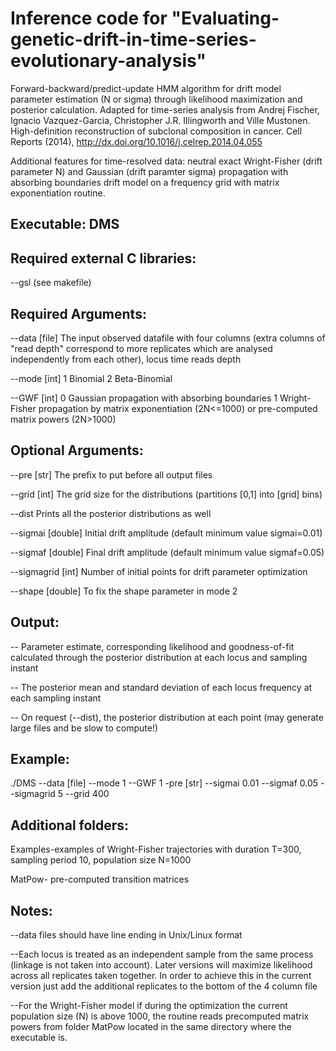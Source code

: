 Inference code for "Evaluating-genetic-drift-in-time-series-evolutionary-analysis"
=================================================================================

Forward-backward/predict-update HMM algorithm for drift model parameter estimation (N or sigma) through likelihood maximization and posterior calculation. Adapted for time-series analysis from Andrej Fischer, Ignacio Vazquez-Garcia, Christopher J.R. Illingworth and Ville Mustonen. High-definition reconstruction of subclonal composition in cancer. Cell Reports (2014), http://dx.doi.org/10.1016/j.celrep.2014.04.055

Additional features for time-resolved data: neutral exact Wright-Fisher (drift parameter N) and Gaussian (drift paramter sigma) propagation with absorbing boundaries drift model on a frequency grid with matrix exponentiation routine.

Executable: DMS
-----------

Required external C libraries:
------------------------------

--gsl (see makefile) 

Required Arguments:
--------------------

  --data    [file]   The input observed datafile with four columns (extra columns of "read depth" correspond to more replicates which                     are analysed independently from each other), locus time reads depth

  --mode    [int]    1 Binomial 2 Beta-Binomial

  --GWF     [int]    0 Gaussian propagation with absorbing boundaries 1 Wright-Fisher propagation by matrix exponentiation (2N<=1000)                     or pre-computed matrix powers (2N>1000)
  		
Optional Arguments:
-------------------

  --pre        [str]     The prefix to put before all output files
  
  --grid       [int]     The grid size for the distributions (partitions [0,1] into [grid] bins)
  
  --dist                 Prints all the posterior distributions as well
  
  --sigmai     [double]  Initial drift amplitude (default minimum value sigmai=0.01)
  
  --sigmaf     [double]  Final drift amplitude (default minimum value sigmaf=0.05)
  
  --sigmagrid  [int]     Number of initial points for drift parameter optimization
  
  --shape      [double]  To fix the shape parameter in mode 2

Output:
-------

  -- Parameter estimate, corresponding likelihood and goodness-of-fit calculated through the posterior distribution at each locus and sampling instant
  
  -- The posterior mean and standard deviation of each locus frequency at each sampling instant
  
  -- On request (--dist), the posterior distribution at each point (may generate large files and be slow to compute!)
  


Example:
--------

./DMS --data [file] --mode 1 --GWF 1 -pre [str] --sigmai 0.01 --sigmaf 0.05 --sigmagrid 5 --grid 400 

Additional folders:
-------------------

Examples-examples of Wright-Fisher trajectories with duration T=300, sampling period 10, population size N=1000

MatPow- pre-computed transition matrices


Notes:
------

--data files should have line ending in Unix/Linux format

--Each locus is treated as an independent sample from the same process (linkage is not taken into account). Later versions will maximize likelihood across all replicates taken together. In order to achieve this in the current version just add the additional replicates to the bottom of the 4 column file 

--For the Wright-Fisher model if during the optimization the current population size (N) is above 1000, the routine reads precomputed matrix powers from folder MatPow located in the same directory where the executable is.
